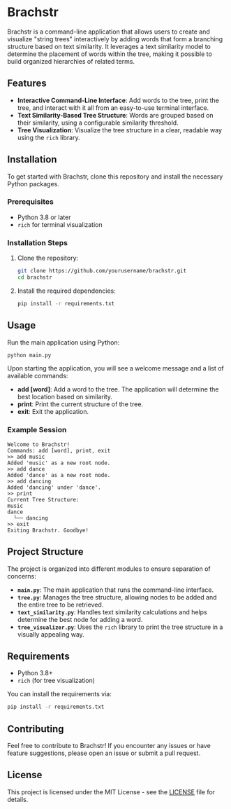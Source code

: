 # Brachstr

Brachstr is a command-line application that allows users to create and visualize "string trees" interactively by adding words that form a branching structure based on text similarity. It leverages a text similarity model to determine the placement of words within the tree, making it possible to build organized hierarchies of related terms.

## Features
- **Interactive Command-Line Interface**: Add words to the tree, print the tree, and interact with it all from an easy-to-use terminal interface.
- **Text Similarity-Based Tree Structure**: Words are grouped based on their similarity, using a configurable similarity threshold.
- **Tree Visualization**: Visualize the tree structure in a clear, readable way using the `rich` library.

## Installation
To get started with Brachstr, clone this repository and install the necessary Python packages.

### Prerequisites
- Python 3.8 or later
- `rich` for terminal visualization

### Installation Steps
1. Clone the repository:
   ```bash
   git clone https://github.com/yourusername/brachstr.git
   cd brachstr
   ```

2. Install the required dependencies:
   ```bash
   pip install -r requirements.txt
   ```

## Usage
Run the main application using Python:
```bash
python main.py
```

Upon starting the application, you will see a welcome message and a list of available commands:
- **add [word]**: Add a word to the tree. The application will determine the best location based on similarity.
- **print**: Print the current structure of the tree.
- **exit**: Exit the application.

### Example Session
```
Welcome to Brachstr!
Commands: add [word], print, exit
>> add music
Added 'music' as a new root node.
>> add dance
Added 'dance' as a new root node.
>> add dancing
Added 'dancing' under 'dance'.
>> print
Current Tree Structure:
music
dance
  └── dancing
>> exit
Exiting Brachstr. Goodbye!
```

## Project Structure
The project is organized into different modules to ensure separation of concerns:
- **`main.py`**: The main application that runs the command-line interface.
- **`tree.py`**: Manages the tree structure, allowing nodes to be added and the entire tree to be retrieved.
- **`text_similarity.py`**: Handles text similarity calculations and helps determine the best node for adding a word.
- **`tree_visualizer.py`**: Uses the `rich` library to print the tree structure in a visually appealing way.

## Requirements
- Python 3.8+
- `rich` (for tree visualization)

You can install the requirements via:
```bash
pip install -r requirements.txt
```

## Contributing
Feel free to contribute to Brachstr! If you encounter any issues or have feature suggestions, please open an issue or submit a pull request.

## License
This project is licensed under the MIT License - see the [LICENSE](Brachstr/LICENSE) file for details.

